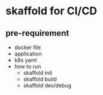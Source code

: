 # skaffold for CI/CD

## pre-requirement

* docker file
* application
* k8s yaml
* how to run
  * skaffold init
  * skaffold build
  * skaffold dev/debug
  